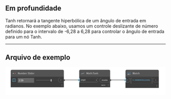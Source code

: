 ## Em profundidade
Tanh retornará a tangente hiperbólica de um ângulo de entrada em radianos. No exemplo abaixo, usamos um controle deslizante de número definido para o intervalo de -6,28 a 6,28 para controlar o ângulo de entrada para um nó Tanh.
___
## Arquivo de exemplo

![Tanh](./DSCore.Math.Tanh_img.jpg)

